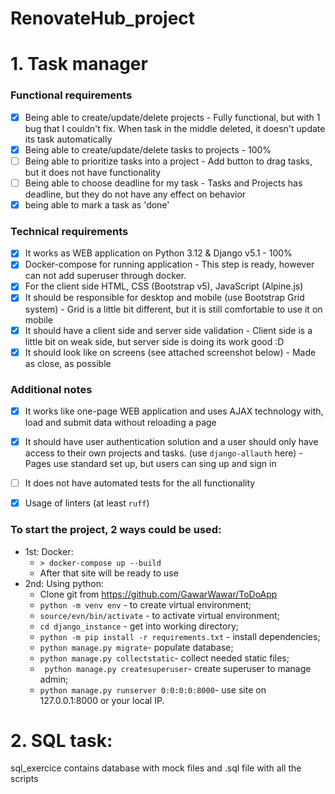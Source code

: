 
# RenovateHub_project

  

# 1. Task manager
### Functional requirements
- [x] Being able to create/update/delete projects - Fully functional, but with 1 bug that I couldn't fix. When task in the middle deleted, it doesn't update its task automatically
- [x] Being able to create/update/delete tasks to projects - 100%
- [ ] Being able to prioritize tasks into a project - Add button to drag tasks, but it does not have functionality
- [ ] Being able to choose deadline for my task - Tasks and Projects has deadline, but they do not have any effect on behavior
- [x] being able to mark a task as 'done'
### Technical requirements
- [x] It works as WEB application on Python 3.12 & Django v5.1 - 100%
- [x] Docker-compose for running application - This step is ready, however can not add superuser through docker.
- [x] For the client side  HTML, CSS (Bootstrap v5), JavaScript (Alpine.js)
- [x] It should be responsible for desktop and mobile (use Bootstrap Grid system) - Grid is a little bit different, but it is still comfortable to use it on mobile
- [x] It should have a client side and server side validation - Client side is a little bit on weak side, but server side is doing its work good :D
- [x] It should look like on screens (see attached screenshot below) - Made as close, as possible
### Additional notes
- [x] It works like one-page WEB application and uses AJAX technology with, load and submit data without reloading a page 

- [x] It should have user authentication solution and a user should only have access to their own projects and tasks. (use `django-allauth` here) - Pages use standard set up, but users can sing up and sign in

- [ ] It does not have automated tests for the all functionality

- [x] Usage of linters (at least `ruff`)

### To start the project, 2 ways could be used:
- 1st: Docker:
  - `> docker-compose up --build`
  - After that site will be ready to use
- 2nd: Using python:
  - Clone git from https://github.com/GawarWawar/ToDoApp
  - `python -m venv env` - to create virtual environment;
  - `source/evn/bin/activate` - to activate virtual environment;
  - `cd django_instance` - get into working directory;
  - `python -m pip install -r requirements.txt` - install dependencies;
  - `python manage.py migrate`- populate database;
  - `python manage.py collectstatic`- collect needed static files;
  - ` python manage.py createsuperuser`- create superuser to manage admin;
  - `python manage.py runserver 0:0:0:0:8000`- use site on 127.0.0.1:8000 or your local IP.

# 2. SQL task:
sql_exercice contains database with mock files and .sql file with all the scripts
